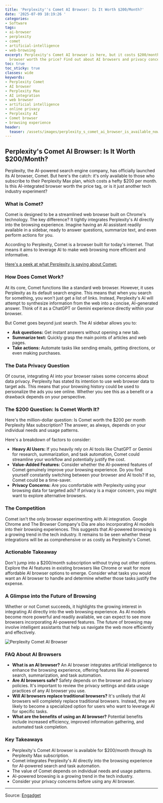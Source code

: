 ```yaml
---
title: 'Perplexity''s Comet AI Browser: Is It Worth $200/Month?'
date: '2025-07-09 18:19:26 '
categories:
- Software
tags:
- ai-browser
- perplexity
- comet
- artificial-intelligence
- web-browsing
excerpt: Perplexity's Comet AI browser is here, but it costs $200/month! Is this AI-integrated
  browser worth the price? Find out about AI browsers and privacy concerns.
toc: true
toc_sticky: true
classes: wide
keywords:
- Perplexity Comet
- AI browser
- Perplexity Max
- AI integration
- web browser
- artificial intelligence
- online privacy
- Perplexity AI
- Comet browser
- browsing experience
header:
  teaser: /assets/images/perplexity_s_comet_ai_browser_is_available_now_for_20250709181926.jpg
---
```


## Perplexity's Comet AI Browser: Is It Worth $200/Month?

Perplexity, the AI-powered search engine company, has officially launched its AI browser, Comet. But here's the catch: it's only available to those who subscribe to their Perplexity Max plan, which costs a hefty $200 per month. Is this AI-integrated browser worth the price tag, or is it just another tech industry experiment?

### What is Comet?

Comet is designed to be a streamlined web browser built on Chrome's technology. The key difference? It tightly integrates Perplexity's AI directly into the browsing experience. Imagine having an AI assistant readily available in a sidebar, ready to answer questions, summarize text, and even perform actions for you.

According to Perplexity, Comet is a browser built for today's internet. That means it aims to leverage AI to make web browsing more efficient and informative. 

[Here's a peek at what Perplexity is saying about Comet:](https://twitter.com/perplexity_ai/status/1942969263305671143?ref_src=twsrc%5Etfw)

### How Does Comet Work?

At its core, Comet functions like a standard web browser. However, it uses Perplexity as its default search engine. This means that when you search for something, you won't just get a list of links. Instead, Perplexity's AI will attempt to synthesize information from the web into a concise, AI-generated answer. Think of it as a ChatGPT or Gemini experience directly within your browser.

But Comet goes beyond just search. The AI sidebar allows you to:

*   **Ask questions:** Get instant answers without opening a new tab.
*   **Summarize text:** Quickly grasp the main points of articles and web pages.
*   **Take actions:** Automate tasks like sending emails, getting directions, or even making purchases.

### The Data Privacy Question

Of course, integrating AI into your browser raises some concerns about data privacy. Perplexity has stated its intention to use web browser data to target ads. This means that your browsing history could be used to personalize the ads you see online. Whether you see this as a benefit or a drawback depends on your perspective.

### The $200 Question: Is Comet Worth It?

Here's the million-dollar question: Is Comet worth the $200 per month Perplexity Max subscription? The answer, as always, depends on your individual needs and usage patterns.

Here's a breakdown of factors to consider:

*   **Heavy AI Users:** If you heavily rely on AI tools like ChatGPT or Gemini for research, summarization, and task automation, Comet could streamline your workflow and potentially justify the cost.
*   **Value-Added Features:** Consider whether the AI-powered features of Comet genuinely improve your browsing experience. Do you find yourself constantly switching between your browser and AI tools? If so, Comet could be a time-saver.
*   **Privacy Concerns:** Are you comfortable with Perplexity using your browsing data for targeted ads? If privacy is a major concern, you might want to explore alternative browsers.

### The Competition

Comet isn't the only browser experimenting with AI integration. Google Chrome and The Browser Company's Dia are also incorporating AI models into their browsing experiences. This suggests that AI-powered browsing is a growing trend in the tech industry. It remains to be seen whether these integrations will be as comprehensive or as costly as Perplexity's Comet.

### Actionable Takeaway

Don't jump into a $200/month subscription without trying out other options. Explore the AI features in existing browsers like Chrome or wait for more affordable AI browser options to emerge. Consider what tasks you would want an AI browser to handle and determine whether those tasks justify the expense. 

### A Glimpse into the Future of Browsing

Whether or not Comet succeeds, it highlights the growing interest in integrating AI directly into the web browsing experience. As AI models become more powerful and readily available, we can expect to see more browsers incorporating AI-powered features. The future of browsing may involve intelligent assistants that help us navigate the web more efficiently and effectively.

![Perplexity Comet AI Browser](https://o.aolcdn.com/images/dims?image_uri=https%3A%2F%2Fs.yimg.com%2Fos%2Fcreatr-uploaded-images%2F2025-07%2F47772300-5ced-11f0-9eff-85e3a0dc4cff&resize=1400%2C787&client=19f2b5e49a271b2bde77&signature=e47a31caec29a5b4deb2e8db30ddf9b7e4e241f7)

### FAQ About AI Browsers

*   **What is an AI browser?** An AI browser integrates artificial intelligence to enhance the browsing experience, offering features like AI-powered search, summarization, and task automation.
*   **Are AI browsers safe?** Safety depends on the browser and its privacy policies. It's important to review the privacy settings and data usage practices of any AI browser you use.
*   **Will AI browsers replace traditional browsers?** It's unlikely that AI browsers will completely replace traditional browsers. Instead, they are likely to become a specialized option for users who want to leverage AI for specific tasks.
*   **What are the benefits of using an AI browser?** Potential benefits include increased efficiency, improved information gathering, and automated task completion.

### Key Takeaways

*   Perplexity's Comet AI browser is available for $200/month through its Perplexity Max subscription.
*   Comet integrates Perplexity's AI directly into the browsing experience for AI-powered search and task automation.
*   The value of Comet depends on individual needs and usage patterns.
*   AI-powered browsing is a growing trend in the tech industry.
*   Consider your privacy concerns before using any AI browser.

---

Source: [Engadget](https://www.engadget.com/ai/perplexitys-comet-ai-browser-is-available-now-for-200-per-month-180955616.html?src=rss)